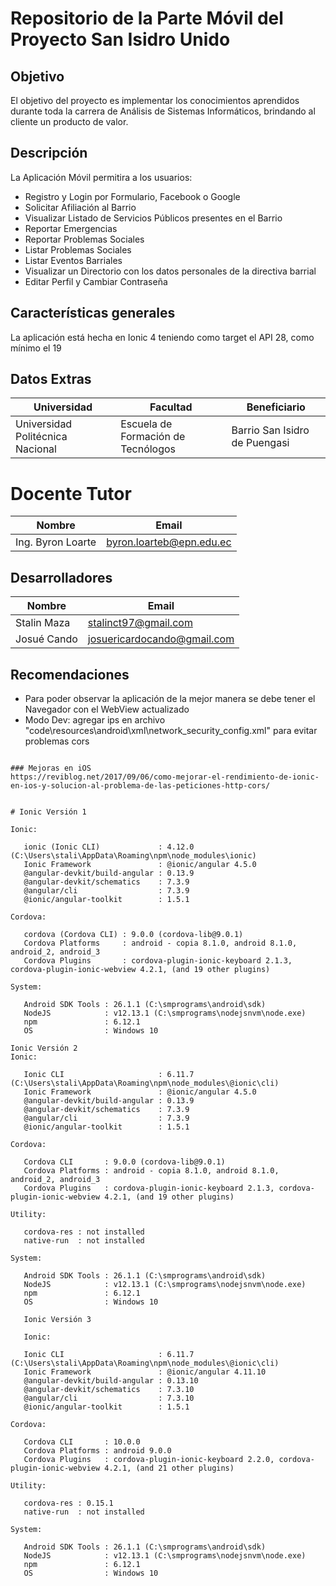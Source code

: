 # Repositorio de la Parte Móvil del Proyecto San Isidro Unido

## Objetivo

El objetivo del proyecto es implementar los conocimientos aprendidos durante toda la carrera de Análisis de Sistemas Informáticos, brindando al cliente un producto de valor.

## Descripción

La Aplicación Móvil permitira a los usuarios:

- Registro y Login por Formulario, Facebook o Google
- Solicitar Afiliación al Barrio
- Visualizar Listado de Servicios Públicos presentes en el Barrio
- Reportar Emergencias
- Reportar Problemas Sociales
- Listar Problemas Sociales
- Listar Eventos Barriales
- Visualizar un Directorio con los datos personales de la directiva barrial
- Editar Perfil y Cambiar Contraseña


## Características generales
 La aplicación está hecha en Ionic 4 teniendo como target el API 28, como mínimo el 19

## Datos Extras

| Universidad  | Facultad | Beneficiario |
| ------ | ------ | ------ |
| Universidad Politécnica Nacional | Escuela de Formación de Tecnólogos | Barrio San Isidro de Puengasi |

# Docente Tutor 
| Nombre  | Email |
| ------ | ------ |
| Ing. Byron Loarte | byron.loarteb@epn.edu.ec |

## Desarrolladores

| Nombre  | Email |
| ------ | ------ |
| Stalin Maza | stalinct97@gmail.com |
| Josué Cando | josuericardocando@gmail.com |

## Recomendaciones

- Para poder observar la aplicación de la mejor manera se debe tener el Navegador con el WebView actualizado
- Modo Dev: agregar ips en archivo "code\resources\android\xml\network_security_config.xml" para evitar problemas cors

```

### Mejoras en iOS
https://reviblog.net/2017/09/06/como-mejorar-el-rendimiento-de-ionic-en-ios-y-solucion-al-problema-de-las-peticiones-http-cors/


# Ionic Versión 1

Ionic:

   ionic (Ionic CLI)             : 4.12.0 (C:\Users\stali\AppData\Roaming\npm\node_modules\ionic)
   Ionic Framework               : @ionic/angular 4.5.0
   @angular-devkit/build-angular : 0.13.9
   @angular-devkit/schematics    : 7.3.9
   @angular/cli                  : 7.3.9
   @ionic/angular-toolkit        : 1.5.1

Cordova:

   cordova (Cordova CLI) : 9.0.0 (cordova-lib@9.0.1)
   Cordova Platforms     : android - copia 8.1.0, android 8.1.0, android_2, android_3
   Cordova Plugins       : cordova-plugin-ionic-keyboard 2.1.3, cordova-plugin-ionic-webview 4.2.1, (and 19 other plugins)

System:

   Android SDK Tools : 26.1.1 (C:\smprograms\android\sdk)
   NodeJS            : v12.13.1 (C:\smprograms\nodejsnvm\node.exe)
   npm               : 6.12.1
   OS                : Windows 10

Ionic Versión 2
Ionic:

   Ionic CLI                     : 6.11.7 (C:\Users\stali\AppData\Roaming\npm\node_modules\@ionic\cli)
   Ionic Framework               : @ionic/angular 4.5.0
   @angular-devkit/build-angular : 0.13.9
   @angular-devkit/schematics    : 7.3.9
   @angular/cli                  : 7.3.9
   @ionic/angular-toolkit        : 1.5.1

Cordova:

   Cordova CLI       : 9.0.0 (cordova-lib@9.0.1)
   Cordova Platforms : android - copia 8.1.0, android 8.1.0, android_2, android_3
   Cordova Plugins   : cordova-plugin-ionic-keyboard 2.1.3, cordova-plugin-ionic-webview 4.2.1, (and 19 other plugins)

Utility:

   cordova-res : not installed
   native-run  : not installed

System:

   Android SDK Tools : 26.1.1 (C:\smprograms\android\sdk)
   NodeJS            : v12.13.1 (C:\smprograms\nodejsnvm\node.exe)
   npm               : 6.12.1
   OS                : Windows 10

   Ionic Versión 3

   Ionic:

   Ionic CLI                     : 6.11.7 (C:\Users\stali\AppData\Roaming\npm\node_modules\@ionic\cli)
   Ionic Framework               : @ionic/angular 4.11.10
   @angular-devkit/build-angular : 0.13.10
   @angular-devkit/schematics    : 7.3.10
   @angular/cli                  : 7.3.10
   @ionic/angular-toolkit        : 1.5.1

Cordova:

   Cordova CLI       : 10.0.0
   Cordova Platforms : android 9.0.0
   Cordova Plugins   : cordova-plugin-ionic-keyboard 2.2.0, cordova-plugin-ionic-webview 4.2.1, (and 21 other plugins)

Utility:

   cordova-res : 0.15.1
   native-run  : not installed

System:

   Android SDK Tools : 26.1.1 (C:\smprograms\android\sdk)
   NodeJS            : v12.13.1 (C:\smprograms\nodejsnvm\node.exe)
   npm               : 6.12.1
   OS                : Windows 10